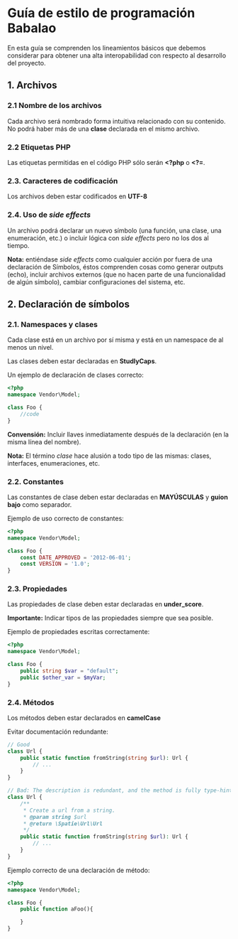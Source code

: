 # Guía de estilo de programación Babalao

En esta guía se comprenden los lineamientos básicos que debemos considerar para obtener una alta interopabilidad con respecto al desarrollo del proyecto.

## 1. Archivos

### 2.1 Nombre de los archivos
Cada archivo será nombrado forma intuitiva relacionado con su contenido.
No podrá haber más de una **clase** declarada en el mismo archivo.

### 2.2 Etiquetas PHP

Las etiquetas permitidas en el código PHP sólo serán **<?php** o **<?=**.

### 2.3. Caracteres de codificación

Los archivos deben estar codificados en **UTF-8**

### 2.4. Uso de *side effects*

Un archivo podrá declarar un nuevo símbolo (una función, una clase, una enumeración, etc.) o incluir lógica con *side effects* pero no los dos al tiempo. 

**Nota:** entiéndase *side effects* como cualquier acción por fuera de una declaración de Símbolos, éstos comprenden cosas como generar outputs (echo), incluir archivos externos (que no hacen parte de una funcionalidad de algún símbolo), cambiar configuraciones del sistema, etc.


## 2. Declaración de símbolos

### 2.1. Namespaces y clases
Cada clase está en un archivo por sí misma y está en un namespace de al menos un nivel.

Las clases deben estar declaradas en **StudlyCaps**.

Un ejemplo de declaración de clases correcto:

```php
<?php
namespace Vendor\Model;

class Foo {
    //code
}
```

**Convensión:** Incluir llaves inmediatamente después de la declaración (en la misma línea del nombre).

**Nota:** El término *clase* hace alusión a todo tipo de las mismas: clases, interfaces, enumeraciones, etc.

### 2.2. Constantes

Las constantes de clase deben estar declaradas en **MAYÚSCULAS** y **guion bajo** como separador.

Ejemplo de uso correcto de constantes:

```php
<?php
namespace Vendor\Model;

class Foo {
    const DATE_APPROVED = '2012-06-01';
    const VERSION = '1.0';
}
```

### 2.3. Propiedades

Las propiedades de clase deben estar declaradas en **under_score**.

**Importante:** Indicar tipos de las propiedades siempre que sea posible.

Ejemplo de propiedades escritas correctamente:

```php
<?php
namespace Vendor\Model;

class Foo {
    public string $var = "default";
    public $other_var = $myVar;
}
```

### 2.4. Métodos

Los métodos deben estar declarados en **camelCase**

Evitar documentación redundante:
```php
// Good
class Url {
    public static function fromString(string $url): Url {
        // ...
    }
}

// Bad: The description is redundant, and the method is fully type-hinted.
class Url {
    /**
     * Create a url from a string.
     * @param string $url
     * @return \Spatie\Url\Url
     */
    public static function fromString(string $url): Url {
        // ...
    }
}
```

Ejemplo correcto de una declaración de método:

```php
<?php
namespace Vendor\Model;

class Foo {
    public function aFoo(){

    } 
}
```


